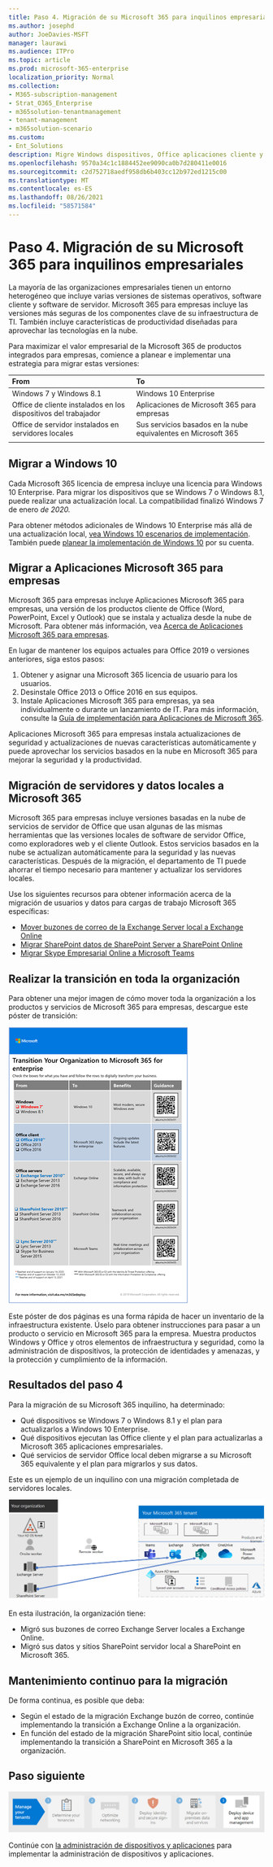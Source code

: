 ```yaml
---
title: Paso 4. Migración de su Microsoft 365 para inquilinos empresariales
ms.author: josephd
author: JoeDavies-MSFT
manager: laurawi
ms.audience: ITPro
ms.topic: article
ms.prod: microsoft-365-enterprise
localization_priority: Normal
ms.collection:
- M365-subscription-management
- Strat_O365_Enterprise
- m365solution-tenantmanagement
- tenant-management
- m365solution-scenario
ms.custom:
- Ent_Solutions
description: Migre Windows dispositivos, Office aplicaciones cliente y Office servidores para sus Microsoft 365 inquilinos.
ms.openlocfilehash: 9570a34c1c1884452ee9090ca0b7d280411e0016
ms.sourcegitcommit: c2d752718aedf958db6b403cc12b972ed1215c00
ms.translationtype: MT
ms.contentlocale: es-ES
ms.lasthandoff: 08/26/2021
ms.locfileid: "58571584"
---
```

# <a name="step-4-migration-for-your-microsoft-365-for-enterprise-tenants"></a>Paso 4. Migración de su Microsoft 365 para inquilinos empresariales

La mayoría de las organizaciones empresariales tienen un entorno heterogéneo que incluye varias versiones de sistemas operativos, software cliente y software de servidor. Microsoft 365 para empresas incluye las versiones más seguras de los componentes clave de su infraestructura de TI. También incluye características de productividad diseñadas para aprovechar las tecnologías en la nube.

Para maximizar el valor empresarial de la Microsoft 365 de productos integrados para empresas, comience a planear e implementar una estrategia para migrar estas versiones:

| From | To |
|:-------|:-----|
| Windows 7 y Windows 8.1 | Windows 10 Enterprise |
| Office de cliente instalados en los dispositivos del trabajador | Aplicaciones de Microsoft 365 para empresas |
| Office de servidor instalados en servidores locales | Sus servicios basados en la nube equivalentes en Microsoft 365 |
|  |  |

## <a name="migrating-to-windows-10"></a>Migrar a Windows 10

Cada Microsoft 365 licencia de empresa incluye una licencia para Windows 10 Enterprise. Para migrar los dispositivos que se Windows 7 o Windows 8.1, puede realizar una actualización local. La compatibilidad finalizó Windows 7 de enero *de 2020.* 

Para obtener métodos adicionales de Windows 10 Enterprise más allá de una actualización local, [vea Windows 10 escenarios de implementación](/windows/deployment/windows-10-deployment-scenarios). También puede [planear la implementación de Windows 10](/windows/deployment/planning/) por su cuenta.

## <a name="migrating-to-microsoft-365-apps-for-enterprise"></a>Migrar a Aplicaciones Microsoft 365 para empresas

Microsoft 365 para empresas incluye Aplicaciones Microsoft 365 para empresas, una versión de los productos cliente de Office (Word, PowerPoint, Excel y Outlook) que se instala y actualiza desde la nube de Microsoft. Para obtener más información, vea [Acerca de Aplicaciones Microsoft 365 para empresas](/deployoffice/about-microsoft-365-apps).

En lugar de mantener los equipos actuales para Office 2019 o versiones anteriores, siga estos pasos:

1. Obtener y asignar una Microsoft 365 licencia de usuario para los usuarios.
2. Desinstale Office 2013 o Office 2016 en sus equipos.
3. Instale Aplicaciones Microsoft 365 para empresas, ya sea individualmente o durante un lanzamiento de IT. Para más información, consulte la [Guía de implementación para Aplicaciones de Microsoft 365](/deployoffice/deployment-guide-microsoft-365-apps).

Aplicaciones Microsoft 365 para empresas instala actualizaciones de seguridad y actualizaciones de nuevas características automáticamente y puede aprovechar los servicios basados en la nube en Microsoft 365 para mejorar la seguridad y la productividad.

## <a name="migrating-on-premises-servers-and-data-to-microsoft-365"></a>Migración de servidores y datos locales a Microsoft 365

Microsoft 365 para empresas incluye versiones basadas en la nube de servicios de servidor de Office que usan algunas de las mismas herramientas que las versiones locales de software de servidor Office, como exploradores web y el cliente Outlook. Estos servicios basados en la nube se actualizan automáticamente para la seguridad y las nuevas características. Después de la migración, el departamento de TI puede ahorrar el tiempo necesario para mantener y actualizar los servidores locales.

Use los siguientes recursos para obtener información acerca de la migración de usuarios y datos para cargas de trabajo Microsoft 365 específicas:

- [Mover buzones de correo de la Exchange Server local a Exchange Online](/exchange/hybrid-deployment/move-mailboxes)
- [Migrar SharePoint datos de SharePoint Server a SharePoint Online](/sharepointmigration/migrate-to-sharepoint-online)
- [Migrar Skype Empresarial Online a Microsoft Teams](/microsoftteams/migration-interop-guidance-for-teams-with-skype)

## <a name="transition-your-entire-organization"></a>Realizar la transición en toda la organización

Para obtener una mejor imagen de cómo mover toda la organización a los productos y servicios de Microsoft 365 para empresas, descargue este póster de transición:

[![Imagen que muestra el póster Transición a Microsoft 365.](../media/microsoft-365-overview/transition-org-to-m365.png)](https://download.microsoft.com/download/2/c/7/2c7bcc04-aae3-4604-9707-1ffff66b9851/transition-org-to-m365.pdf)

Este póster de dos páginas es una forma rápida de hacer un inventario de la infraestructura existente. Úselo para obtener instrucciones para pasar a un producto o servicio en Microsoft 365 para la empresa. Muestra productos Windows y Office y otros elementos de infraestructura y seguridad, como la administración de dispositivos, la protección de identidades y amenazas, y la protección y cumplimiento de la información.

## <a name="results-of-step-4"></a>Resultados del paso 4

Para la migración de su Microsoft 365 inquilino, ha determinado:

- Qué dispositivos se Windows 7 o Windows 8.1 y el plan para actualizarlos a Windows 10 Enterprise.
- Qué dispositivos ejecutan las Office cliente y el plan para actualizarlas a Microsoft 365 aplicaciones empresariales.
- Qué servicios de servidor Office local deben migrarse a su Microsoft 365 equivalente y el plan para migrarlos y sus datos.

Este es un ejemplo de un inquilino con una migración completada de servidores locales.

![Ejemplo de un inquilino con una migración completada de servidores locales.](../media/tenant-management-overview/tenant-management-tenant-build-step4.png)

En esta ilustración, la organización tiene:

- Migró sus buzones de correo Exchange Server locales a Exchange Online.
- Migró sus datos y sitios SharePoint servidor local a SharePoint en Microsoft 365.

## <a name="ongoing-maintenance-for-migration"></a>Mantenimiento continuo para la migración

De forma continua, es posible que deba:

- Según el estado de la migración Exchange buzón de correo, continúe implementando la transición a Exchange Online a la organización.
- En función del estado de la migración SharePoint sitio local, continúe implementando la transición a SharePoint en Microsoft 365 a la organización.

## <a name="next-step"></a>Paso siguiente

[![Paso 5. Implementar la administración de dispositivos y aplicaciones.](../media/tenant-management-overview/tenant-management-step-grid-device-mgmt.png)](tenant-management-device-management.md)

Continúe con [la administración de dispositivos y aplicaciones](tenant-management-device-management.md) para implementar la administración de dispositivos y aplicaciones.